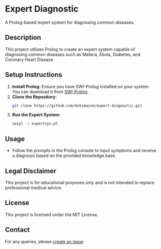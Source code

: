 # Expert Diagnostic

A Prolog-based expert system for diagnosing common diseases.

## Description

This project utilizes Prolog to create an expert system capable of diagnosing common diseases such as Malaria, Ebola, Diabetes, and Coronary Heart Disease.

## Setup Instructions

1. **Install Prolog**: Ensure you have SWI-Prolog installed on your system. You can download it from [SWI-Prolog](https://www.swi-prolog.org/).
2. **Clone the Repository**: 
    ```bash
    git clone https://github.com/mikimaine/expert-diagnostic.git
    ```
3. **Run the Expert System**: 
    ```bash
    swipl -s expertsys.pl
    ```

## Usage

- Follow the prompts in the Prolog console to input symptoms and receive a diagnosis based on the provided knowledge base.

## Legal Disclaimer

This project is for educational purposes only and is not intended to replace professional medical advice.

## License

This project is licensed under the MIT License.

## Contact

For any queries, please [create an issue](https://github.com/mikimaine/expert-diagnostic/issues).

